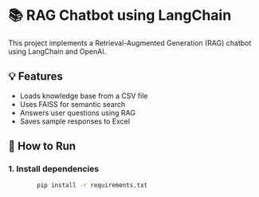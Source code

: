 # 📚 RAG Chatbot using LangChain

This project implements a Retrieval-Augmented Generation (RAG) chatbot using LangChain and OpenAI.

## 💡 Features
- Loads knowledge base from a CSV file
- Uses FAISS for semantic search
- Answers user questions using RAG
- Saves sample responses to Excel

## 🚀 How to Run

### 1. Install dependencies
```bash
        pip install -r requirements.txt